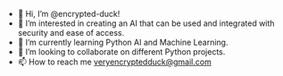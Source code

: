 - 👋 Hi, I’m @encrypted-duck!
- 👀 I’m interested in creating an AI that can be used and integrated with security and ease of access.
- 🌱 I’m currently learning Python AI and Machine Learning.
- 💞️ I’m looking to collaborate on different Python projects.
- 📫 How to reach me veryencryptedduck@gmail.com

<!---
encrypted-duck/encrypted-duck is a ✨ special ✨ repository because its `README.md` (this file) appears on your GitHub profile.
You can click the Preview link to take a look at your changes.
--->
